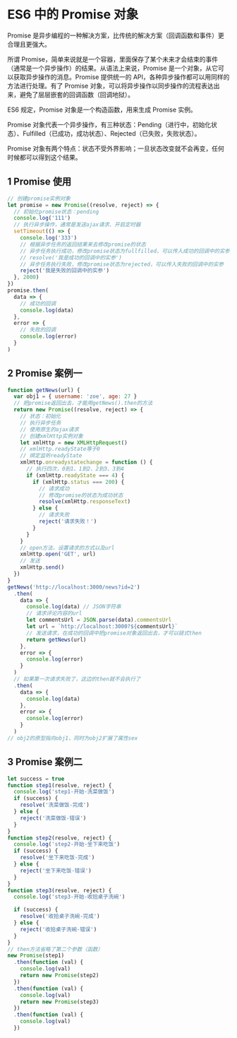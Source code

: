 # ES6 中的 Promise 对象

Promise 是异步编程的一种解决方案，比传统的解决方案（回调函数和事件）更合理且更强大。

所谓 Promise，简单来说就是一个容器，里面保存了某个未来才会结束的事件（通常是一个异步操作）的结果。从语法上来说，Promise 是一个对象，从它可以获取异步操作的消息。Promise 提供统一的 API，各种异步操作都可以用同样的方法进行处理。有了 Promise 对象，可以将异步操作以同步操作的流程表达出来，避免了层层嵌套的回调函数（回调地狱）。

ES6 规定，Promise 对象是一个构造函数，用来生成 Promise 实例。

Promise 对象代表一个异步操作，有三种状态：Pending（进行中，初始化状态）、Fulfilled（已成功，成功状态）、Rejected（已失败，失败状态）。

Promise 对象有两个特点：状态不受外界影响；一旦状态改变就不会再变，任何时候都可以得到这个结果。

## 1 Promise 使用

```javascript
// 创建promise实例对象
let promise = new Promise((resolve, reject) => {
  // 初始化promise状态：pending
  console.log('111')
  // 执行异步操作，通常是发送ajax请求、开启定时器
  setTimeout(() => {
    console.log('333')
    // 根据异步任务的返回结果来去修改promise的状态
    // 异步任务执行成功，修改promise状态为fullfilled，可以传入成功的回调中的实参
    // resolve('我是成功的回调中的实参')
    // 异步任务执行失败，修改promise状态为rejected，可以传入失败的回调中的实参
    reject('我是失败的回调中的实参')
  }, 2000)
})
promise.then(
  data => {
    // 成功的回调
    console.log(data)
  },
  error => {
    // 失败的回调
    console.log(error)
  }
)
```

## 2 Promise 案例一

```javascript
function getNews(url) {
  var obj1 = { username: 'zoe', age: 27 }
  // 把promise返回出去，才能用getNews().then的方法
  return new Promise((resolve, reject) => {
    // 状态：初始化
    // 执行异步任务
    // 使用原生的ajax请求
    // 创建xmlHttp实例对象
    let xmlHttp = new XMLHttpRequest()
    // xmlHttp.readyState等于0
    // 绑定监听readyState
    xmlHttp.onreadystatechange = function () {
      // 执行四次，0到1、1到2、2到3、3到4
      if (xmlHttp.readyState === 4) {
        if (xmlHttp.status === 200) {
          // 请求成功
          // 修改promise的状态为成功状态
          resolve(xmlHttp.responseText)
        } else {
          // 请求失败
          reject('请求失败！')
        }
      }
    }
    // open方法，设置请求的方式以及url
    xmlHttp.open('GET', url)
    // 发送
    xmlHttp.send()
  })
}
getNews('http://localhost:3000/news?id=2')
  .then(
    data => {
      console.log(data) // JSON字符串
      // 请求评论内容的url
      let commentsUrl = JSON.parse(data).commentsUrl
      let url = `http://localhost:3000?${commentsUrl}`
      // 发送请求，在成功的回调中把promise对象返回出去，才可以链式then
      return getNews(url)
    },
    error => {
      console.log(error)
    }
  )
  // 如果第一次请求失败了，这边的then就不会执行了
  .then(
    data => {
      console.log(data)
    },
    error => {
      console.log(error)
    }
  )
// obj2的原型指向obj1，同时为obj2扩展了属性sex
```

## 3 Promise 案例二

```javascript
let success = true
function step1(resolve, reject) {
  console.log('step1-开始-洗菜做饭')
  if (success) {
    resolve('洗菜做饭-完成')
  } else {
    reject('洗菜做饭-错误')
  }
}
function step2(resolve, reject) {
  console.log('step2-开始-坐下来吃饭')
  if (success) {
    resolve('坐下来吃饭-完成')
  } else {
    reject('坐下来吃饭-错误')
  }
}
function step3(resolve, reject) {
  console.log('step3-开始-收拾桌子洗碗')

  if (success) {
    resolve('收拾桌子洗碗-完成')
  } else {
    reject('收拾桌子洗碗-错误')
  }
}
// then方法省略了第二个参数（函数）
new Promise(step1)
  .then(function (val) {
    console.log(val)
    return new Promise(step2)
  })
  .then(function (val) {
    console.log(val)
    return new Promise(step3)
  })
  .then(function (val) {
    console.log(val)
  })
```
